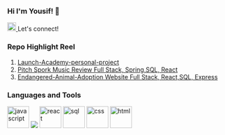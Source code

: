 ### Hi I'm Yousif! 👋 

<!--
**yousifalasfar/yousifalasfar** is a ✨ _special_ ✨ repository because its `README.md` (this file) appears on your GitHub profile.

Here are some ideas to get you started:

- 🔭 I’m currently working on ...
- 🌱 I’m currently learning ...
- 👯 I’m looking to collaborate on ...
- 🤔 I’m looking for help with ...
- 💬 Ask me about ...
- 📫 How to reach me: ...
- 😄 Pronouns: ...
- ⚡ Fun fact: ...
-->

<!-- links to pages -->
<span>
<a href="https://www.linkedin.com/in/yousifalasfar/">
  <img src="https://image.flaticon.com/icons/png/512/174/174857.png" alt="icon of linkedIn" width="20px" />
</a>
 Let's connect!
</span>


<!-- repo highlights bullet points -->
### Repo Highlight Reel 
<ol>
  <li><a href="https://github.com/yousifalasfar/Launch-Academy-personal-project">Launch-Academy-personal-project</a></li>
  <li><a href="https://github.com/ikrisa10/group-project-pitch-spork">Pitch Spork Music Review Full Stack, Spring,SQL, React</a></li>
  <li><a href="https://github.com/paulritzman/Endangered-Animal-Adoption">
Endangered-Animal-Adoption Website Full Stack, React,SQL, Express</a></li>
</ol>

<!-- languages/tools I use images in a row-->
### Languages and Tools
<span>
  <!-- Javascript -->
  <img src="https://icon-library.com/images/javascript-icon-png/javascript-icon-png-24.jpg" alt="javascript" width="50px" />
  <!-- Java -->
  <img src="https://cdn.iconscout.com/icon/free/png-64/java-59-1174952.png" />
  <!-- React -->
  <img src="https://mpng.subpng.com/20191103/yzr/transparent-js-icon-logo-icon-react-icon-5dbe78e2baef34.7249912515727638747657.jpg" alt="react" width="50px" />
  <!-- PostgreSQL -->
  <img src="https://icon-library.com/images/postgres-icon/postgres-icon-28.jpg" alt="sql" width="50px" />
  <!-- css -->
  <img src="https://cdn.iconscout.com/icon/free/png-64/css3-8-1175200.png" alt="css" width="50px" />
  <!-- html -->
  <img src="https://icons.iconarchive.com/icons/graphics-vibe/developer/256/html-icon.png" alt="html" width="50px" />  
</span>
